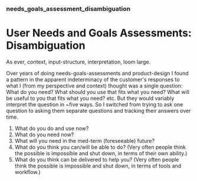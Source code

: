### needs_goals_assessment_disambiguation


# User Needs and Goals Assessments: Disambiguation
As ever, context, input-structure, interpretation, loom large.

Over years of doing needs-goals-assessments and product-design I found a pattern in the apparent indeterminacy of the customer's responses to what I (from my perspective and context) thought was a single question: What do you need? What should you use that fits what you need? What will be useful to you that fits what you need? etc. 
But they would variably interpret the question in ~five ways. So I switched from trying to ask one question to asking them separate questions and tracking their answers over time.

1. What do you do and use now?
2. What do you need now?
3. What will you need in the med-term (foreseeable) future?
4. What do you think you can/will be able to do? 
(Very often people think the possible is impossible 
and shut down, in terms of their own ability.)
5. What do you think can be delivered to help you? 
(Very often people think the possible is impossible 
and shut down, in terms of tools and workflow.)
